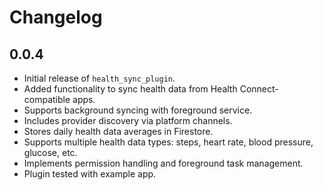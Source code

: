 # Changelog

## 0.0.4

- Initial release of `health_sync_plugin`.
- Added functionality to sync health data from Health Connect-compatible apps.
- Supports background syncing with foreground service.
- Includes provider discovery via platform channels.
- Stores daily health data averages in Firestore.
- Supports multiple health data types: steps, heart rate, blood pressure, glucose, etc.
- Implements permission handling and foreground task management.
- Plugin tested with example app.
